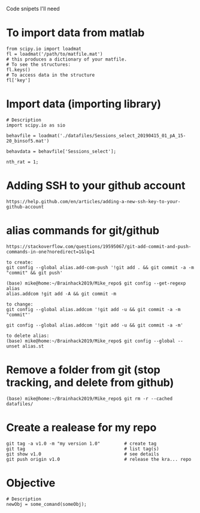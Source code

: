 Code snipets I'll need

# To import data from matlab
 
    from scipy.io import loadmat
    fl = loadmat('/path/to/matfile.mat')
    # this produces a dictionary of your matfile.
    # To see the structures:
    fl.keys()
    # To access data in the structure
    fl['key']

# Import data (importing library)
    # Description    
    import scipy.io as sio
    
    behavfile = loadmat('./datafiles/Sessions_select_20190415_01_pA_15-20_binsof5.mat')
    
    behavdata = behavfile['Sessions_select'];

    nth_rat = 1;


# Adding SSH to your github account
    https://help.github.com/en/articles/adding-a-new-ssh-key-to-your-github-account

# alias commands for git/github
    https://stackoverflow.com/questions/19595067/git-add-commit-and-push-commands-in-one?noredirect=1&lq=1

    to create:
    git config --global alias.add-com-push '!git add . && git commit -a -m "commit" && git push'

    (base) mike@home:~/Brainhack2019/Mike_repo$ git config --get-regexp alias
    alias.addcom !git add -A && git commit -m

    to change:
    git config --global alias.addcom '!git add -u && git commit -a -m "commit"'

    git config --global alias.addcom '!git add -u && git commit -a -m'

    to delete alias:
    (base) mike@home:~/Brainhack2019/Mike_repo$ git config --global --unset alias.st

# Remove a folder from git (stop tracking, and delete from github)

    (base) mike@home:~/Brainhack2019/Mike_repo$ git rm -r --cached datafiles/


# Create a realease for my repo
    git tag -a v1.0 -m "my version 1.0"         # create tag
    git tag                                     # list tag(s)
    git show v1.0                               # see details
    git push origin v1.0                        # release the kra... repo

# Objective
    # Description    
    newObj = some_comand(someObj);

